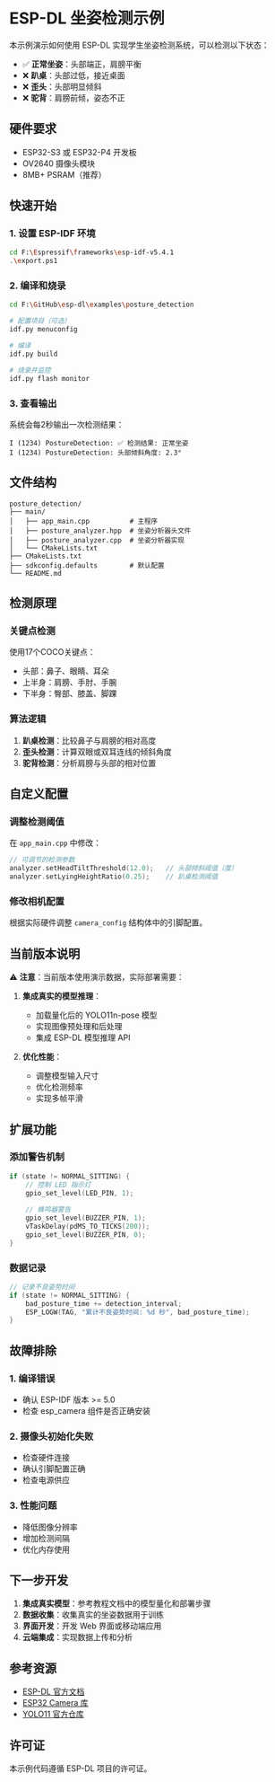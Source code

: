# ESP-DL 坐姿检测示例

本示例演示如何使用 ESP-DL 实现学生坐姿检测系统，可以检测以下状态：

- ✅ **正常坐姿**：头部端正，肩膀平衡
- ❌ **趴桌**：头部过低，接近桌面  
- ❌ **歪头**：头部明显倾斜
- ❌ **驼背**：肩膀前倾，姿态不正

## 硬件要求

- ESP32-S3 或 ESP32-P4 开发板
- OV2640 摄像头模块
- 8MB+ PSRAM（推荐）

## 快速开始

### 1. 设置 ESP-IDF 环境

```bash
cd F:\Espressif\frameworks\esp-idf-v5.4.1
.\export.ps1
```

### 2. 编译和烧录

```bash
cd F:\GitHub\esp-dl\examples\posture_detection

# 配置项目（可选）
idf.py menuconfig

# 编译
idf.py build

# 烧录并监控
idf.py flash monitor
```

### 3. 查看输出

系统会每2秒输出一次检测结果：

```
I (1234) PostureDetection: ✅ 检测结果: 正常坐姿
I (1234) PostureDetection: 头部倾斜角度: 2.3°
```

## 文件结构

```
posture_detection/
├── main/
│   ├── app_main.cpp          # 主程序
│   ├── posture_analyzer.hpp  # 坐姿分析器头文件
│   ├── posture_analyzer.cpp  # 坐姿分析器实现
│   └── CMakeLists.txt
├── CMakeLists.txt
├── sdkconfig.defaults        # 默认配置
└── README.md
```

## 检测原理

### 关键点检测
使用17个COCO关键点：
- 头部：鼻子、眼睛、耳朵
- 上半身：肩膀、手肘、手腕
- 下半身：臀部、膝盖、脚踝

### 算法逻辑

1. **趴桌检测**：比较鼻子与肩膀的相对高度
2. **歪头检测**：计算双眼或双耳连线的倾斜角度
3. **驼背检测**：分析肩膀与头部的相对位置

## 自定义配置

### 调整检测阈值

在 `app_main.cpp` 中修改：

```cpp
// 可调节的检测参数
analyzer.setHeadTiltThreshold(12.0);   // 头部倾斜阈值（度）
analyzer.setLyingHeightRatio(0.25);    // 趴桌检测阈值
```

### 修改相机配置

根据实际硬件调整 `camera_config` 结构体中的引脚配置。

## 当前版本说明

⚠️ **注意**：当前版本使用演示数据，实际部署需要：

1. **集成真实的模型推理**：
   - 加载量化后的 YOLO11n-pose 模型
   - 实现图像预处理和后处理
   - 集成 ESP-DL 模型推理 API

2. **优化性能**：
   - 调整模型输入尺寸
   - 优化检测频率
   - 实现多帧平滑

## 扩展功能

### 添加警告机制

```cpp
if (state != NORMAL_SITTING) {
    // 控制 LED 指示灯
    gpio_set_level(LED_PIN, 1);
    
    // 蜂鸣器警告
    gpio_set_level(BUZZER_PIN, 1);
    vTaskDelay(pdMS_TO_TICKS(200));
    gpio_set_level(BUZZER_PIN, 0);
}
```

### 数据记录

```cpp
// 记录不良姿势时间
if (state != NORMAL_SITTING) {
    bad_posture_time += detection_interval;
    ESP_LOGW(TAG, "累计不良姿势时间: %d 秒", bad_posture_time);
}
```

## 故障排除

### 1. 编译错误
- 确认 ESP-IDF 版本 >= 5.0
- 检查 esp_camera 组件是否正确安装

### 2. 摄像头初始化失败
- 检查硬件连接
- 确认引脚配置正确
- 检查电源供应

### 3. 性能问题
- 降低图像分辨率
- 增加检测间隔
- 优化内存使用

## 下一步开发

1. **集成真实模型**：参考教程文档中的模型量化和部署步骤
2. **数据收集**：收集真实的坐姿数据用于训练
3. **界面开发**：开发 Web 界面或移动端应用
4. **云端集成**：实现数据上传和分析

## 参考资源

- [ESP-DL 官方文档](https://github.com/espressif/esp-dl)
- [ESP32 Camera 库](https://github.com/espressif/esp32-camera)
- [YOLO11 官方仓库](https://github.com/ultralytics/ultralytics)

## 许可证

本示例代码遵循 ESP-DL 项目的许可证。 